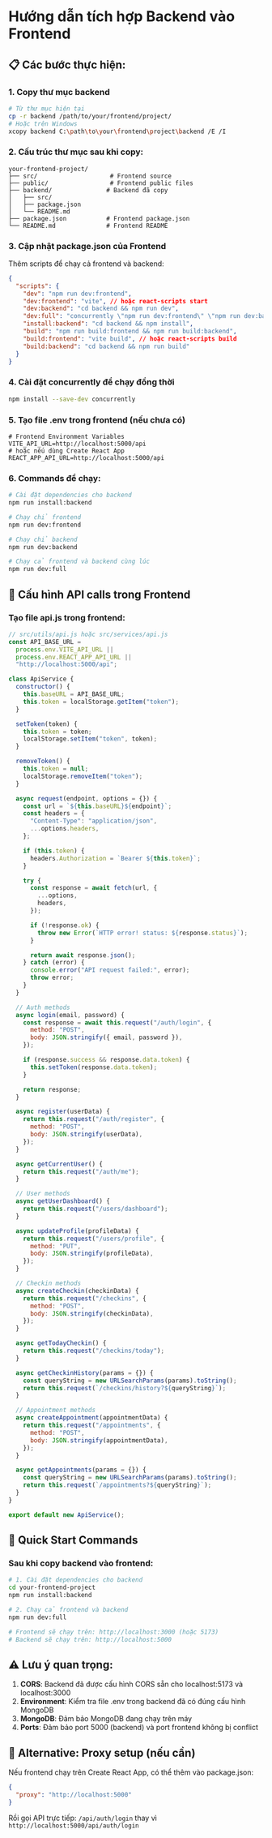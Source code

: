 # Hướng dẫn tích hợp Backend vào Frontend

## 📋 Các bước thực hiện:

### 1. Copy thư mục backend

```bash
# Từ thư mục hiện tại
cp -r backend /path/to/your/frontend/project/
# Hoặc trên Windows
xcopy backend C:\path\to\your\frontend\project\backend /E /I
```

### 2. Cấu trúc thư mục sau khi copy:

```
your-frontend-project/
├── src/                    # Frontend source
├── public/                 # Frontend public files
├── backend/               # Backend đã copy
│   ├── src/
│   ├── package.json
│   └── README.md
├── package.json           # Frontend package.json
└── README.md              # Frontend README
```

### 3. Cập nhật package.json của Frontend

Thêm scripts để chạy cả frontend và backend:

```json
{
  "scripts": {
    "dev": "npm run dev:frontend",
    "dev:frontend": "vite", // hoặc react-scripts start
    "dev:backend": "cd backend && npm run dev",
    "dev:full": "concurrently \"npm run dev:frontend\" \"npm run dev:backend\"",
    "install:backend": "cd backend && npm install",
    "build": "npm run build:frontend && npm run build:backend",
    "build:frontend": "vite build", // hoặc react-scripts build
    "build:backend": "cd backend && npm run build"
  }
}
```

### 4. Cài đặt concurrently để chạy đồng thời

```bash
npm install --save-dev concurrently
```

### 5. Tạo file .env trong frontend (nếu chưa có)

```env
# Frontend Environment Variables
VITE_API_URL=http://localhost:5000/api
# hoặc nếu dùng Create React App
REACT_APP_API_URL=http://localhost:5000/api
```

### 6. Commands để chạy:

```bash
# Cài đặt dependencies cho backend
npm run install:backend

# Chạy chỉ frontend
npm run dev:frontend

# Chạy chỉ backend
npm run dev:backend

# Chạy cả frontend và backend cùng lúc
npm run dev:full
```

## 🔧 Cấu hình API calls trong Frontend

### Tạo file api.js trong frontend:

```javascript
// src/utils/api.js hoặc src/services/api.js
const API_BASE_URL =
  process.env.VITE_API_URL ||
  process.env.REACT_APP_API_URL ||
  "http://localhost:5000/api";

class ApiService {
  constructor() {
    this.baseURL = API_BASE_URL;
    this.token = localStorage.getItem("token");
  }

  setToken(token) {
    this.token = token;
    localStorage.setItem("token", token);
  }

  removeToken() {
    this.token = null;
    localStorage.removeItem("token");
  }

  async request(endpoint, options = {}) {
    const url = `${this.baseURL}${endpoint}`;
    const headers = {
      "Content-Type": "application/json",
      ...options.headers,
    };

    if (this.token) {
      headers.Authorization = `Bearer ${this.token}`;
    }

    try {
      const response = await fetch(url, {
        ...options,
        headers,
      });

      if (!response.ok) {
        throw new Error(`HTTP error! status: ${response.status}`);
      }

      return await response.json();
    } catch (error) {
      console.error("API request failed:", error);
      throw error;
    }
  }

  // Auth methods
  async login(email, password) {
    const response = await this.request("/auth/login", {
      method: "POST",
      body: JSON.stringify({ email, password }),
    });

    if (response.success && response.data.token) {
      this.setToken(response.data.token);
    }

    return response;
  }

  async register(userData) {
    return this.request("/auth/register", {
      method: "POST",
      body: JSON.stringify(userData),
    });
  }

  async getCurrentUser() {
    return this.request("/auth/me");
  }

  // User methods
  async getUserDashboard() {
    return this.request("/users/dashboard");
  }

  async updateProfile(profileData) {
    return this.request("/users/profile", {
      method: "PUT",
      body: JSON.stringify(profileData),
    });
  }

  // Checkin methods
  async createCheckin(checkinData) {
    return this.request("/checkins", {
      method: "POST",
      body: JSON.stringify(checkinData),
    });
  }

  async getTodayCheckin() {
    return this.request("/checkins/today");
  }

  async getCheckinHistory(params = {}) {
    const queryString = new URLSearchParams(params).toString();
    return this.request(`/checkins/history?${queryString}`);
  }

  // Appointment methods
  async createAppointment(appointmentData) {
    return this.request("/appointments", {
      method: "POST",
      body: JSON.stringify(appointmentData),
    });
  }

  async getAppointments(params = {}) {
    const queryString = new URLSearchParams(params).toString();
    return this.request(`/appointments?${queryString}`);
  }
}

export default new ApiService();
```

## 🚀 Quick Start Commands

### Sau khi copy backend vào frontend:

```bash
# 1. Cài đặt dependencies cho backend
cd your-frontend-project
npm run install:backend

# 2. Chạy cả frontend và backend
npm run dev:full

# Frontend sẽ chạy trên: http://localhost:3000 (hoặc 5173)
# Backend sẽ chạy trên: http://localhost:5000
```

## ⚠️ Lưu ý quan trọng:

1. **CORS**: Backend đã được cấu hình CORS sẵn cho localhost:5173 và localhost:3000
2. **Environment**: Kiểm tra file .env trong backend đã có đúng cấu hình MongoDB
3. **MongoDB**: Đảm bảo MongoDB đang chạy trên máy
4. **Ports**: Đảm bảo port 5000 (backend) và port frontend không bị conflict

## 🔄 Alternative: Proxy setup (nếu cần)

Nếu frontend chạy trên Create React App, có thể thêm vào package.json:

```json
{
  "proxy": "http://localhost:5000"
}
```

Rồi gọi API trực tiếp: `/api/auth/login` thay vì `http://localhost:5000/api/auth/login`
